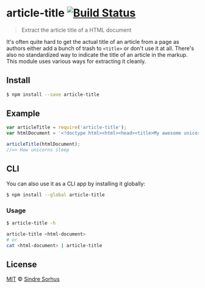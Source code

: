 # article-title [![Build Status](https://travis-ci.org/sindresorhus/article-title.png?branch=master)](https://travis-ci.org/sindresorhus/article-title)

> Extract the article title of a HTML document

It's often quite hard to get the actual title of an article from a page as authors either add a bunch of trash to `<title>` or don't use it at all. There's also no standardized way to indicate the title of an article in the markup. This module uses various ways for extracting it cleanly.


## Install

```bash
$ npm install --save article-title
```


## Example

```js
var articleTitle = require('article-title');
var htmlDocument = '<!doctype html><html><head><title>My awesome unicorn website</title></head><body><article><h1>How unicorns sleep</h1><p>...</p></body></html>';

articleTitle(htmlDocument);
//=> How unicorns sleep
```


## CLI

You can also use it as a CLI app by installing it globally:

```bash
$ npm install --global article-title
```

### Usage

```bash
$ article-title -h

article-title <html-document>
# or
cat <html-document> | article-title
```


## License

[MIT](http://opensource.org/licenses/MIT) © [Sindre Sorhus](http://sindresorhus.com)
